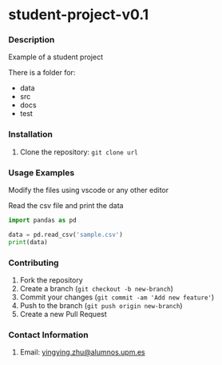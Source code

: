 # student-project-v0.1

### Description

Example of a student project

There is a folder for:
- data
- src
- docs
- test

### Installation

1. Clone the repository: `git clone url`

### Usage Examples

Modify the files using vscode or any other editor

Read the csv file and print the data

```python
import pandas as pd

data = pd.read_csv('sample.csv')
print(data)
```


### Contributing

1. Fork the repository
2. Create a branch (`git checkout -b new-branch`)
3. Commit your changes (`git commit -am 'Add new feature'`)
4. Push to the branch (`git push origin new-branch`)
5. Create a new Pull Request

### Contact Information

1. Email: yingying.zhu@alumnos.upm.es